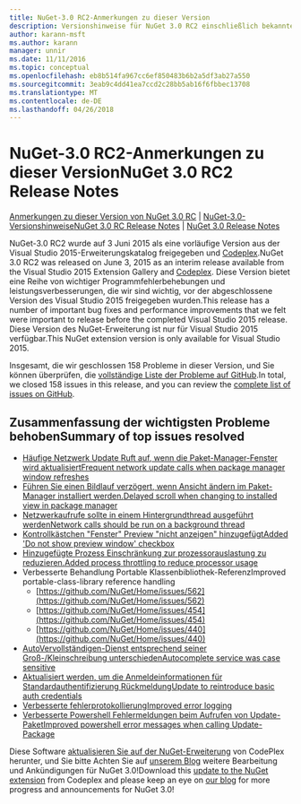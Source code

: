 ```yaml
---
title: NuGet-3.0 RC2-Anmerkungen zu dieser Version
description: Versionshinweise für NuGet 3.0 RC2 einschließlich bekannte Probleme, Fehlerbehebungen, Funktionen und Archivierung von dcrs Design.
author: karann-msft
ms.author: karann
manager: unnir
ms.date: 11/11/2016
ms.topic: conceptual
ms.openlocfilehash: eb8b514fa967cc6ef850483b6b2a5df3ab27a550
ms.sourcegitcommit: 3eab9c4dd41ea7ccd2c28bb5ab16f6fbbec13708
ms.translationtype: MT
ms.contentlocale: de-DE
ms.lasthandoff: 04/26/2018
---
```

# <a name="nuget-30-rc2-release-notes"></a><span data-ttu-id="4c609-103">NuGet-3.0 RC2-Anmerkungen zu dieser Version</span><span class="sxs-lookup"><span data-stu-id="4c609-103">NuGet 3.0 RC2 Release Notes</span></span>

<span data-ttu-id="4c609-104">[Anmerkungen zu dieser Version von NuGet 3.0 RC](../release-notes/nuget-3.0-RC.md) | [NuGet-3.0-Versionshinweise](../release-notes/nuget-3.0.0.md)</span><span class="sxs-lookup"><span data-stu-id="4c609-104">[NuGet 3.0 RC Release Notes](../release-notes/nuget-3.0-RC.md) | [NuGet 3.0 Release Notes](../release-notes/nuget-3.0.0.md)</span></span>

<span data-ttu-id="4c609-105">NuGet-3.0 RC2 wurde auf 3 Juni 2015 als eine vorläufige Version aus der Visual Studio 2015-Erweiterungskatalog freigegeben und [Codeplex](https://nuget.codeplex.com/releases/view/615507).</span><span class="sxs-lookup"><span data-stu-id="4c609-105">NuGet 3.0 RC2 was released on June 3, 2015 as an interim release available from the Visual Studio 2015 Extension Gallery and [Codeplex](https://nuget.codeplex.com/releases/view/615507).</span></span> <span data-ttu-id="4c609-106">Diese Version bietet eine Reihe von wichtiger Programmfehlerbehebungen und leistungsverbesserungen, die wir sind wichtig, vor der abgeschlossene Version des Visual Studio 2015 freigegeben wurden.</span><span class="sxs-lookup"><span data-stu-id="4c609-106">This release has a number of important bug fixes and performance improvements that we felt were important to release before the completed Visual Studio 2015 release.</span></span> <span data-ttu-id="4c609-107">Diese Version des NuGet-Erweiterung ist nur für Visual Studio 2015 verfügbar.</span><span class="sxs-lookup"><span data-stu-id="4c609-107">This NuGet extension version is only available for Visual Studio 2015.</span></span>

<span data-ttu-id="4c609-108">Insgesamt, die wir geschlossen 158 Probleme in dieser Version, und Sie können überprüfen, die [vollständige Liste der Probleme auf GitHub](https://github.com/NuGet/Home/issues?utf8=%E2%9C%93&q=is%3Aclosed+milestone%3A3.0.0-RTM+sort%3Aupdated-asc+updated%3A%3C%3D2015-06-01).</span><span class="sxs-lookup"><span data-stu-id="4c609-108">In total, we closed 158 issues in this release, and you can review the [complete list of issues on GitHub](https://github.com/NuGet/Home/issues?utf8=%E2%9C%93&q=is%3Aclosed+milestone%3A3.0.0-RTM+sort%3Aupdated-asc+updated%3A%3C%3D2015-06-01).</span></span>

## <a name="summary-of-top-issues-resolved"></a><span data-ttu-id="4c609-109">Zusammenfassung der wichtigsten Probleme behoben</span><span class="sxs-lookup"><span data-stu-id="4c609-109">Summary of top issues resolved</span></span>

* [<span data-ttu-id="4c609-110">Häufige Netzwerk Update Ruft auf, wenn die Paket-Manager-Fenster wird aktualisiert</span><span class="sxs-lookup"><span data-stu-id="4c609-110">Frequent network update calls when package manager window refreshes</span></span>](https://github.com/NuGet/Home/issues/515)
* [<span data-ttu-id="4c609-111">Führen Sie einen Bildlauf verzögert, wenn Ansicht ändern im Paket-Manager installiert werden.</span><span class="sxs-lookup"><span data-stu-id="4c609-111">Delayed scroll when changing to installed view in package manager</span></span>](https://github.com/NuGet/Home/issues/519)
* [<span data-ttu-id="4c609-112">Netzwerkaufrufe sollte in einem Hintergrundthread ausgeführt werden</span><span class="sxs-lookup"><span data-stu-id="4c609-112">Network calls should be run on a background thread</span></span>](https://github.com/NuGet/Home/issues/516)
* [<span data-ttu-id="4c609-113">Kontrollkästchen "Fenster" Preview "nicht anzeigen" hinzugefügt</span><span class="sxs-lookup"><span data-stu-id="4c609-113">Added 'Do not show preview window' checkbox</span></span>](https://github.com/NuGet/Home/issues/566)
* [<span data-ttu-id="4c609-114">Hinzugefügte Prozess Einschränkung zur prozessorauslastung zu reduzieren.</span><span class="sxs-lookup"><span data-stu-id="4c609-114">Added process throttling to reduce processor usage</span></span>](https://github.com/NuGet/Home/issues/356)
* <span data-ttu-id="4c609-115">Verbesserte Behandlung Portable Klassenbibliothek-Referenz</span><span class="sxs-lookup"><span data-stu-id="4c609-115">Improved portable-class-library reference handling</span></span>
    * [https://github.com/NuGet/Home/issues/562](https://github.com/NuGet/Home/issues/562)
    * [https://github.com/NuGet/Home/issues/454](https://github.com/NuGet/Home/issues/454)
    * [https://github.com/NuGet/Home/issues/440](https://github.com/NuGet/Home/issues/440)
* [<span data-ttu-id="4c609-116">AutoVervollständigen-Dienst entsprechend seiner Groß-/Kleinschreibung unterschieden</span><span class="sxs-lookup"><span data-stu-id="4c609-116">Autocomplete service was case sensitive</span></span>](https://github.com/NuGet/Home/issues/198)
* [<span data-ttu-id="4c609-117">Aktualisiert werden, um die Anmeldeinformationen für Standardauthentifizierung Rückmeldung</span><span class="sxs-lookup"><span data-stu-id="4c609-117">Update to reintroduce basic auth credentials</span></span>](https://github.com/NuGet/Home/issues/456)
* [<span data-ttu-id="4c609-118">Verbesserte fehlerprotokollierung</span><span class="sxs-lookup"><span data-stu-id="4c609-118">Improved error logging</span></span>](https://github.com/NuGet/Home/issues/407)
* [<span data-ttu-id="4c609-119">Verbesserte Powershell Fehlermeldungen beim Aufrufen von Update-Paket</span><span class="sxs-lookup"><span data-stu-id="4c609-119">Improved powershell error messages when calling Update-Package</span></span>](https://github.com/NuGet/Home/issues/5)

<span data-ttu-id="4c609-120">Diese Software [aktualisieren Sie auf der NuGet-Erweiterung](https://nuget.codeplex.com/releases/view/615507) von CodePlex herunter, und Sie bitte Achten Sie auf [unserem Blog](http://blog.nuget.org) weitere Bearbeitung und Ankündigungen für NuGet 3.0!</span><span class="sxs-lookup"><span data-stu-id="4c609-120">Download this [update to the NuGet extension](https://nuget.codeplex.com/releases/view/615507) from Codeplex and please keep an eye on [our blog](http://blog.nuget.org) for more progress and announcements for NuGet 3.0!</span></span>